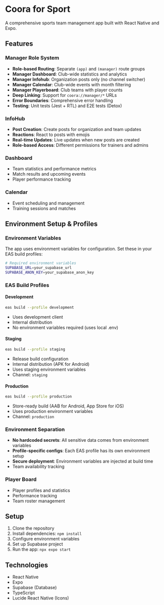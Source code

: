 # Coora for Sport

A comprehensive sports team management app built with React Native and Expo.

## Features

### Manager Role System
- **Role-based Routing**: Separate `(app)` and `(manager)` route groups
- **Manager Dashboard**: Club-wide statistics and analytics
- **Manager Infohub**: Organization posts only (no channel switcher)
- **Manager Calendar**: Club-wide events with month filtering
- **Manager Playerboard**: Club teams with player counts
- **Deep Linking**: Support for `coora://manager/*` URLs
- **Error Boundaries**: Comprehensive error handling
- **Testing**: Unit tests (Jest + RTL) and E2E tests (Detox)

### InfoHub
- **Post Creation**: Create posts for organization and team updates
- **Reactions**: React to posts with emojis
- **Real-time Updates**: Live updates when new posts are created
- **Role-based Access**: Different permissions for trainers and admins

### Dashboard
- Team statistics and performance metrics
- Match results and upcoming events
- Player performance tracking

### Calendar
- Event scheduling and management
- Training sessions and matches

## Environment Setup & Profiles

### Environment Variables
The app uses environment variables for configuration. Set these in your EAS build profiles:

```bash
# Required environment variables
SUPABASE_URL=your_supabase_url
SUPABASE_ANON_KEY=your_supabase_anon_key
```

### EAS Build Profiles

#### Development
```bash
eas build --profile development
```
- Uses development client
- Internal distribution
- No environment variables required (uses local .env)

#### Staging
```bash
eas build --profile staging
```
- Release build configuration
- Internal distribution (APK for Android)
- Uses staging environment variables
- Channel: `staging`

#### Production
```bash
eas build --profile production
```
- Store-ready build (AAB for Android, App Store for iOS)
- Uses production environment variables
- Channel: `production`

### Environment Separation
- **No hardcoded secrets**: All sensitive data comes from environment variables
- **Profile-specific configs**: Each EAS profile has its own environment setup
- **Secure deployment**: Environment variables are injected at build time
- Team availability tracking

### Player Board
- Player profiles and statistics
- Performance tracking
- Team roster management

## Setup

1. Clone the repository
2. Install dependencies: `npm install`
3. Configure environment variables
4. Set up Supabase project
5. Run the app: `npx expo start`

## Technologies

- React Native
- Expo
- Supabase (Database)
- TypeScript
- Lucide React Native (Icons)
